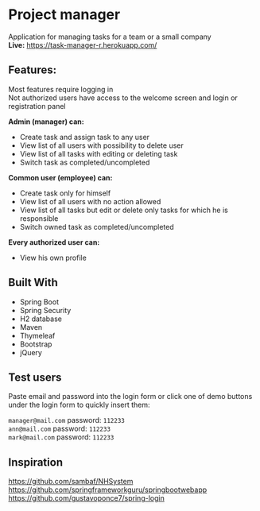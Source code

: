 # Project manager  

Application for managing tasks for a team or a small company  
**Live:** https://task-manager-r.herokuapp.com/  
  
## Features:
Most features require logging in   
Not authorized users have access to the welcome screen and login or registration panel
	
**Admin (manager) can:**
-	Create task and assign task to any user
-	View list of all users with possibility to delete user
-	View list of all tasks with editing or deleting task
-	Switch task as completed/uncompleted
	
**Common user (employee) can:**
-	Create task only for himself
-	View list of all users with no action allowed
-	View list of all tasks but edit or delete only tasks for which he is responsible 
-	Switch owned task as completed/uncompleted
	
**Every authorized user can:** 
-	View his own profile


## Built With
* Spring Boot
* Spring Security
* H2 database
* Maven 
* Thymeleaf
* Bootstrap
* jQuery

## Test users
Paste email and password into the login form or click one of demo buttons under the login form to quickly insert them:  

`manager@mail.com`  password: `112233`  
`ann@mail.com`  password: `112233`  
`mark@mail.com`  password: `112233`
  
  
## Inspiration
https://github.com/sambaf/NHSystem  
https://github.com/springframeworkguru/springbootwebapp  
https://github.com/gustavoponce7/spring-login 
